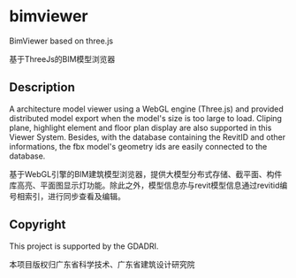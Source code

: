 # bimviewer
BimViewer based on three.js

基于ThreeJs的BIM模型浏览器

## Description
A architecture model viewer using a WebGL engine (Three.js) and provided distributed model export when the model's size is too large to load. Cliping plane, highlight element and floor plan display are also supported in this Viewer System. Besides, with the database containing the RevitID and other informations, the fbx model's geometry ids are easily connected to the database.

基于WebGL引擎的BIM建筑模型浏览器，提供大模型分布式存储、截平面、构件库高亮、平面图显示灯功能。除此之外，模型信息亦与revit模型信息通过revitid编号相索引，进行同步查看及编辑。


## Copyright
This project is supported by the GDADRI.

本项目版权归广东省科学技术、广东省建筑设计研究院
